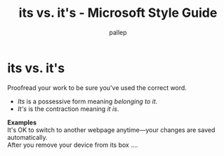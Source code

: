 ﻿---
title: its vs. it's - Microsoft Style Guide
author: pallep
ms.author: pallep
ms.date: 1/19/2018
ms.topic: article
ms.prod: non-product-specific
---

# its vs. it's

Proofread your work to be sure you've used the correct word. 

  - *Its* is a possessive form meaning *belonging to it*.
  - *It's* is the contraction meaning *it is*.

**Examples**  
It's OK to switch to another webpage anytime—your changes are saved automatically.   
After you remove your device from its box ....
